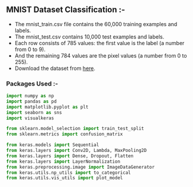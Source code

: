 ## MNIST Dataset Classification :- 
- The mnist_train.csv file contains the 60,000 training examples and labels. 
- The mnist_test.csv contains 10,000 test examples and labels. 
- Each row consists of 785 values: the first value is the label (a number from 0 to 9).
- And the remaining 784 values are the pixel values (a number from 0 to 255).
- Download the dataset from [here](https://www.kaggle.com/oddrationale/mnist-in-csv).

### Packages Used :- 
```python
import numpy as np
import pandas as pd
import matplotlib.pyplot as plt
import seaborn as sns
import visualkeras

from sklearn.model_selection import train_test_split
from sklearn.metrics import confusion_matrix

from keras.models import Sequential
from keras.layers import Conv2D, Lambda, MaxPooling2D
from keras.layers import Dense, Dropout, Flatten
from keras.layers import LayerNormalization
from keras.preprocessing.image import ImageDataGenerator
from keras.utils.np_utils import to_categorical
from keras.utils.vis_utils import plot_model
```
